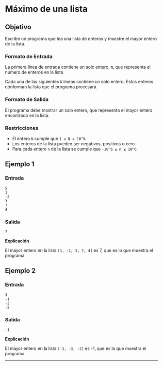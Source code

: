 
# Máximo de una lista #

## Objetivo ##

Escribe un programa que lea una lista de enteros y muestre el mayor entero de la lista.

### Formato de Entrada ###

La primera línea de entrada contiene un solo entero, `N`, que representa el número de enteros en la lista

Cada una de las siguientes `N` líneas contiene un solo entero. Estos enteros conforman la lista que el programa procesará.


### Formato de Salida ###

El programa debe mostrar un solo entero, que representa el mayor entero encontrado en la lista.

### Restricciones ###

- El entero `N` cumple que `1 ≤ N ≤ 10^5`.
- Los enteros de la lista pueden ser negativos, positivos o cero.
- Para cada entero `n` de la lista se cumple que `-10^6 ≤ n ≤ 10^6`

## Ejemplo 1 ##

### Entrada ###

```
5
1
-2
3
7
4
```

### Salida ###

```
7
```

__Explicación__

El mayor entero en la lista `[1, -2, 3, 7, 4]` es 7, que es lo que muestra el programa.

## Ejemplo 2 ##

### Entrada ###

```
3
-1
-3
-2
```

### Salida ###

```
-1
```

__Explicación__

El mayor entero en la lista `[-1, -3, -2]` es -1, que es lo que muestra el programa.

---

